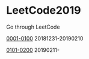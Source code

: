 # LeetCode2019
Go through LeetCode

[0001-0100](0001-0100/) 20181231-20190210

[0101-0200](0101-0200/) 20190211-